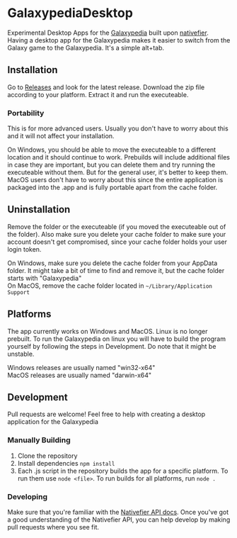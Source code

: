 # GalaxypediaDesktop
Experimental Desktop Apps for the [Galaxypedia](https://robloxgalaxy.wiki) built upon [nativefier](https://github.com/nativefier/nativefier). Having a desktop app for the Galaxypedia makes it easier to switch from the Galaxy game to the Galaxypedia. It's a simple alt+tab.

## Installation
Go to [Releases](https://github.com/smallketchup82/GalaxypediaDesktop/releases) and look for the latest release. Download the zip file according to your platform. Extract it and run the executeable.

### Portability
This is for more advanced users. Usually you don't have to worry about this and it will not affect your installation.

On Windows, you should be able to move the executeable to a different location and it should continue to work. Prebuilds will include additional files in case they are important, but you can delete them and try running the executeable without them. But for the general user, it's better to keep them.  
MacOS users don't have to worry about this since the entire application is packaged into the .app and is fully portable apart from the cache folder.

## Uninstallation
Remove the folder or the executeable (if you moved the executeable out of the folder). Also make sure you delete your cache folder to make sure your account doesn't get compromised, since your cache folder holds your user login token.

On Windows, make sure you delete the cache folder from your AppData folder. It might take a bit of time to find and remove it, but the cache folder starts with "Galaxypedia"  
On MacOS, remove the cache folder located in `~/Library/Application Support`

## Platforms
The app currently works on Windows and MacOS. Linux is no longer prebuilt. To run the Galaxypedia on linux you will have to build the program yourself by following the steps in Development. Do note that it might be unstable.

Windows releases are usually named "win32-x64"  
MacOS releases are usually named "darwin-x64"

## Development
Pull requests are welcome! Feel free to help with creating a desktop application for the Galaxypedia

### Manually Building
1. Clone the repository
2. Install dependencies `npm install`
3. Each .js script in the repository builds the app for a specific platform. To run them use `node <file>`. To run builds for all platforms, run `node .`

### Developing
Make sure that you're familiar with the [Nativefier API docs](https://github.com/nativefier/nativefier/blob/master/API.md). Once you've got a good understanding of the Nativefier API, you can help develop by making pull requests where you see fit.
